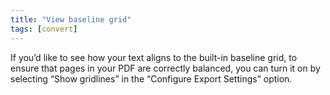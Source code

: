 ```yaml
---
title: "View baseline grid"
tags: [convert]
---
```

 
<html><body><section data-type="chapter" class="hsecchapter" data-hederis-type="hsecchapter" id="view-baseline-grid" data-pi-attrs="id: view-baseline-grid; data-tags: convert;" role="doc-chapter" data-tags="convert" data-author-name=" " data-book-title=" " title="View baseline grid"><p class="hblkp" data-hederis-type="hblkp" id="pfNLBjCqh">If you&#8217;d like to see how your text aligns to the built-in baseline grid, to ensure that pages in your PDF are correctly balanced, you can turn it on by selecting &#8220;Show gridlines&#8221; in the &#8220;Configure Export Settings&#8221; option.</p></section></body></html>

